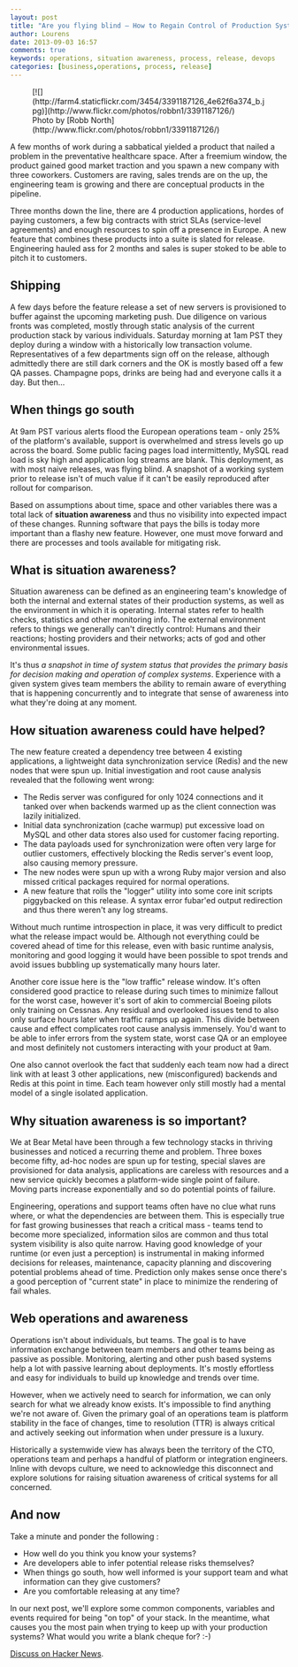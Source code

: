 ```yaml
---
layout: post
title: "Are you flying blind – How to Regain Control of Production Systems with the Help of Situation Awareness?"
author: Lourens
date: 2013-09-03 16:57
comments: true
keywords: operations, situation awareness, process, release, devops
categories: [business,operations, process, release]
---
```


<figure markdown="1">
  [![](http://farm4.staticflickr.com/3454/3391187126_4e62f6a374_b.jpg)](http://www.flickr.com/photos/robbn1/3391187126/)

<figcaption markdown="1">
Photo by [Robb North](http://www.flickr.com/photos/robbn1/3391187126/)
</figcaption>
</figure>

A few months of work during a sabbatical yielded a product that nailed a problem in the preventative healthcare space. After a freemium window, the product gained good market traction and you spawn a new company with three coworkers. Customers are raving, sales trends are on the up, the engineering team is growing and there are conceptual products in the pipeline.

Three months down the line, there are 4 production applications, hordes of paying customers, a few big contracts with strict SLAs (service-level agreements) and enough resources to spin off a presence in Europe. A new feature that combines these products into a suite is slated for release. Engineering hauled ass for 2 months and sales is super stoked to be able to pitch it to customers.

## Shipping

A few days before the feature release a set of new servers is provisioned to buffer against the upcoming marketing push. Due diligence on various fronts was completed, mostly through static analysis of the current production stack by various individuals. Saturday morning at 1am PST they deploy during a window with a historically low transaction volume. Representatives of a few departments sign off on the release, although admittedly there are still dark corners and the OK is mostly based off a few QA passes. Champagne pops, drinks are being had and everyone calls it a day. But then...

## When things go south

At 9am PST various alerts flood the European operations team - only 25% of the platform's available, support is overwhelmed and stress levels go up across the board. Some public facing pages load intermittently, MySQL read load is sky high and application log streams are blank. This deployment, as with most naive releases, was flying blind. A snapshot of a working system prior to release isn't of much value if it can't be easily reproduced after rollout for comparison.

Based on assumptions about time, space and other variables there was a total lack of **situation awareness** and thus no visibility into expected impact of these changes. Running software that pays the bills is today more important than a flashy new feature. However, one must move forward and there are processes and tools available for mitigating risk.

## What is situation awareness?

Situation awareness can be defined as an engineering team's knowledge of both the internal and external states of their production systems, as well as the environment in which it is operating. Internal states refer to health checks, statistics and other monitoring info. The external environment refers to things we generally can't directly control: Humans and their reactions; hosting providers and their networks; acts of god and other environmental issues.

It's thus *a snapshot in time of system status that provides the primary basis for decision making and operation of complex systems*. Experience with a given system gives team members the ability to remain aware of everything that is happening concurrently and to integrate that sense of awareness into what they're doing at any moment.

## How situation awareness could have helped?

The new feature created a dependency tree between 4 existing applications, a lightweight data synchronization service (Redis) and the new nodes that were spun up. Initial investigation and root cause analysis revealed that the following went wrong:

* The Redis server was configured for only 1024 connections and it tanked over when backends warmed up as the client connection was lazily initialized.
* Initial data synchronization (cache warmup) put excessive load on MySQL and other data stores also used for customer facing reporting.
* The data payloads used for synchronization were often very large for outlier customers, effectively blocking the Redis server's event loop, also causing memory pressure.
* The new nodes were spun up with a wrong Ruby major version and also missed critical packages required for normal operations.
* A new feature that rolls the "logger" utility into some core init scripts piggybacked on this release. A syntax error fubar'ed output redirection and thus there weren't any log streams.

Without much runtime introspection in place, it was very difficult to predict what the release impact would be. Although not everything could be covered ahead of time for this release, even with basic runtime analysis, monitoring and good logging it would have been possible to spot trends and avoid issues bubbling up systematically many hours later.

Another core issue here is the "low traffic" release window. It's often considered good practice to release during such times to minimize fallout for the worst case, however it's sort of akin to commercial Boeing pilots only training on Cessnas. Any residual and overlooked issues tend to also only surface hours later when traffic ramps up again. This divide between cause and effect complicates root cause analysis immensely. You'd want to be able to infer errors from the system state, worst case QA or an employee and most definitely not customers interacting with your product at 9am.

One also cannot overlook the fact that suddenly each team now had a direct link with at least 3 other applications, new (misconfigured) backends and Redis at this point in time. Each team however only still mostly had a mental model of a single isolated application.

## Why situation awareness is so important?

We at Bear Metal have been through a few technology stacks in thriving businesses and noticed a recurring theme and problem. Three boxes become fifty, ad-hoc nodes are spun up for testing, special slaves are provisioned for data analysis, applications are careless with resources and a new service quickly becomes a platform-wide single point of failure. Moving parts increase exponentially and so do potential points of failure.

Engineering, operations and support teams often have no clue what runs where, or what the dependencies are between them. This is especially true for fast growing businesses that reach a  critical mass - teams tend to become more specialized, information silos are common and thus total system visibility is also quite narrow. Having good knowledge of your runtime (or even just a perception) is instrumental in making informed decisions for releases, maintenance, capacity planning and discovering potential problems ahead of time. Prediction only makes sense once there's a good perception of "current state" in place to minimize the rendering of fail whales.

## Web operations and awareness

Operations isn't about individuals, but teams. The goal is to have information exchange between team members and other teams being as passive as possible. Monitoring, alerting and other push based systems help a lot with passive learning about deployments. It's mostly effortless and easy for individuals to build up knowledge and trends over time.

However, when we actively need to search for information, we can only search for what we already know exists. It's impossible to find anything we're not aware of. Given the primary goal of an operations team is platform stability in the face of changes, time to resolution (TTR) is always critical and actively seeking out information when under pressure is a luxury.

Historically a systemwide view has always been the territory of the CTO, operations team and perhaps a handful of platform or integration engineers. Inline with devops culture, we need to acknowledge this disconnect and explore solutions for raising situation awareness of critical systems for all concerned.

## And now

Take a minute and ponder the following :

* How well do you think you know your systems?
* Are developers able to infer potential release risks themselves?
* When things go south, how well informed is your support team and what information can they give customers?
* Are you comfortable releasing at any time?

In our next post, we'll explore some common components, variables and events required for being "on top" of your stack. In the meantime, what causes you the most pain when trying to keep up with your production systems? What would you write a blank cheque for? :-)

[Discuss on Hacker News](https://news.ycombinator.com/item?id=6332734).